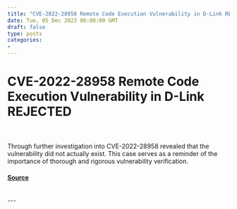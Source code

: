 ```yaml
---
title: "CVE-2022-28958 Remote Code Execution Vulnerability in D-Link REJECTED"
date: Tue, 05 Dec 2023 00:00:00 GMT
draft: false
type: posts
categories: 
- 
---
```

# CVE-2022-28958 Remote Code Execution Vulnerability in D-Link REJECTED

<br/>

<br/>
Through further investigation into CVE-2022-28958 revealed that the vulnerability did not actually exist. This case serves as a reminder of the importance of thorough and rigorous vulnerability verification.

#### [Source](https://www.greynoise.io/blog/cve-2022-28958-remote-code-execution-vulnerability-dlink-rejected)

<br/>
---

